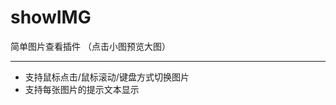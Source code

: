 # showIMG
简单图片查看插件 （点击小图预览大图）

----------------------------------------

* 支持鼠标点击/鼠标滚动/键盘方式切换图片
* 支持每张图片的提示文本显示
